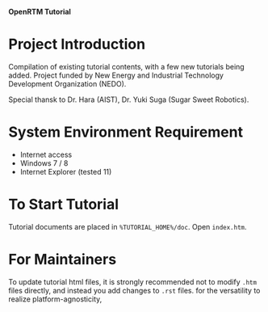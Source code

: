 **OpenRTM Tutorial**

Project Introduction
====================

Compilation of existing tutorial contents, with a few new tutorials being added. Project funded by New Energy and Industrial Technology Development Organization (NEDO).

Special thansk to Dr. Hara (AIST), Dr. Yuki Suga (Sugar Sweet Robotics).

System Environment Requirement
==============================
 * Internet access
 * Windows 7 / 8
 * Internet Explorer (tested 11)

To Start Tutorial
=================
Tutorial documents are placed in `%TUTORIAL_HOME%/doc`. Open `index.htm`.

For Maintainers
=================
To update tutorial html files, it is strongly recommended not to modify `.htm` files directly, and instead you add changes to `.rst` files.
for the versatility to realize platform-agnosticity, 
